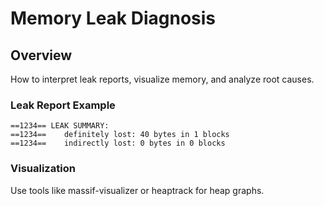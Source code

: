 # Memory Leak Diagnosis

## Overview
How to interpret leak reports, visualize memory, and analyze root causes.

### Leak Report Example
```
==1234== LEAK SUMMARY:
==1234==    definitely lost: 40 bytes in 1 blocks
==1234==    indirectly lost: 0 bytes in 0 blocks
```

### Visualization
Use tools like massif-visualizer or heaptrack for heap graphs.
